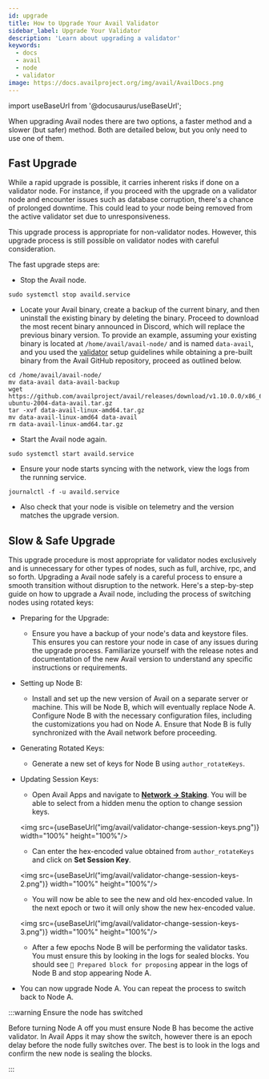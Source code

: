 ```yaml
---
id: upgrade
title: How to Upgrade Your Avail Validator
sidebar_label: Upgrade Your Validator
description: 'Learn about upgrading a validator'
keywords:
  - docs
  - avail
  - node
  - validator
image: https://docs.availproject.org/img/avail/AvailDocs.png
---
```


import useBaseUrl from '@docusaurus/useBaseUrl';

When upgrading Avail nodes there are two options, a faster method and a slower (but safer) method. Both are detailed below, but you only need to use one of them.

## Fast Upgrade

While a rapid upgrade is possible, it carries inherent risks if done on a validator node. For instance, if you proceed with the upgrade on a validator node and encounter issues such as database corruption, there's a chance of prolonged downtime. This could lead to your node being removed from the active validator set due to unresponsiveness.

This upgrade process is appropriate for non-validator nodes. However, this upgrade process is still possible on validator nodes with careful consideration.

The fast upgrade steps are:

- Stop the Avail node.

```
sudo systemctl stop availd.service
```

- Locate your Avail binary, create a backup of the current binary, and then uninstall the existing binary by deleting the binary. Proceed to download the most recent binary announced in Discord, which will replace the previous binary version.
  To provide an example, assuming your existing binary is located at `/home/avail/avail-node/` and is named `data-avail`, and you used the [validator](/category/run-a-validator-node/) setup guidelines while obtaining a pre-built binary from the Avail GitHub repository, proceed as outlined below.

```
cd /home/avail/avail-node/
mv data-avail data-avail-backup
wget https://github.com/availproject/avail/releases/download/v1.10.0.0/x86_64-ubuntu-2004-data-avail.tar.gz
tar -xvf data-avail-linux-amd64.tar.gz
mv data-avail-linux-amd64 data-avail
rm data-avail-linux-amd64.tar.gz
```

- Start the Avail node again.

```
sudo systemctl start availd.service
```

- Ensure your node starts syncing with the network, view the logs from the running service.

```
journalctl -f -u availd.service
```

- Also check that your node is visible on telemetry and the version matches the upgrade version.

## Slow & Safe Upgrade

This upgrade procedure is most appropriate for validator nodes exclusively and is unnecessary for other types of nodes, such as full, archive, rpc, and so forth. Upgrading a Avail node safely is a careful process to ensure a smooth transition without disruption to the network. Here's a step-by-step guide on how to upgrade a Avail node,
including the process of switching nodes using rotated keys:

- Preparing for the Upgrade:

  - Ensure you have a backup of your node's data and keystore files. This ensures you can restore your node in case of any issues during the upgrade process.
    Familiarize yourself with the release notes and documentation of the new Avail version to understand any specific instructions or requirements.

- Setting up Node B:

  - Install and set up the new version of Avail on a separate server or machine. This will be Node B, which will eventually replace Node A. Configure Node B with the
    necessary configuration files, including the customizations you had on Node A. Ensure that Node B is fully synchronized with the Avail network before proceeding.

- Generating Rotated Keys:

  - Generate a new set of keys for Node B using `author_rotateKeys`.

- Updating Session Keys:

  - Open Avail Apps and navigate to [**Network &rarr; Staking**](https://testnet.avail.tools/#/staking/actions). You will be able to select from a hidden menu the option
    to change session keys.

  <img src={useBaseUrl("img/avail/validator-change-session-keys.png")} width="100%" height="100%"/>

  - Can enter the hex-encoded value obtained from `author_rotateKeys` and click on **Set Session Key**.

  <img src={useBaseUrl("img/avail/validator-change-session-keys-2.png")} width="100%" height="100%"/>

  - You will now be able to see the new and old hex-encoded value. In the next epoch or two it will only show the new hex-encoded
    value.

  <img src={useBaseUrl("img/avail/validator-change-session-keys-3.png")} width="100%" height="100%"/>

  - After a few epochs Node B will be performing the validator tasks. You must ensure this by looking in the logs for sealed blocks. You should see `🎁 Prepared block for proposing` appear
    in the logs of Node B and stop appearing Node A.

- You can now upgrade Node A. You can repeat the process to switch back to Node A.

:::warning Ensure the node has switched

Before turning Node A off you must ensure Node B has become the active validator. In Avail Apps it may show the switch, however there is an epoch delay before the node
fully switches over. The best is to look in the logs and confirm the new node is sealing the blocks.

:::
